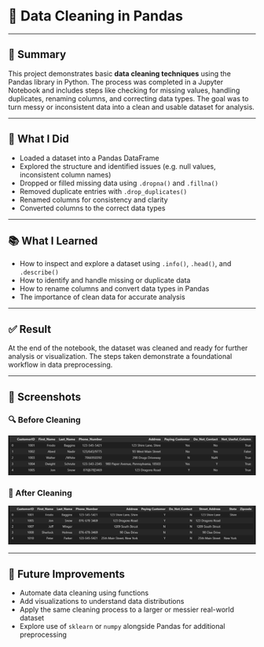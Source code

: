 # 🧹 Data Cleaning in Pandas

---

## 📝 Summary

This project demonstrates basic **data cleaning techniques** using the Pandas library in Python. The process was completed in a Jupyter Notebook and includes steps like checking for missing values, handling duplicates, renaming columns, and correcting data types. The goal was to turn messy or inconsistent data into a clean and usable dataset for analysis.

---

## 🔧 What I Did

- Loaded a dataset into a Pandas DataFrame
- Explored the structure and identified issues (e.g. null values, inconsistent column names)
- Dropped or filled missing data using `.dropna()` and `.fillna()`
- Removed duplicate entries with `.drop_duplicates()`
- Renamed columns for consistency and clarity
- Converted columns to the correct data types

---

## 📚 What I Learned

- How to inspect and explore a dataset using `.info()`, `.head()`, and `.describe()`
- How to identify and handle missing or duplicate data
- How to rename columns and convert data types in Pandas
- The importance of clean data for accurate analysis

---

## ✅ Result

At the end of the notebook, the dataset was cleaned and ready for further analysis or visualization. The steps taken demonstrate a foundational workflow in data preprocessing.

---

## 🌄 Screenshots

### 🔍 Before Cleaning
![Before Cleaning](image/Before.png)

### 🧼 After Cleaning
![After Cleaning](image/After.png)


---

## 🌱 Future Improvements

- Automate data cleaning using functions
- Add visualizations to understand data distributions
- Apply the same cleaning process to a larger or messier real-world dataset
- Explore use of `sklearn` or `numpy` alongside Pandas for additional preprocessing
